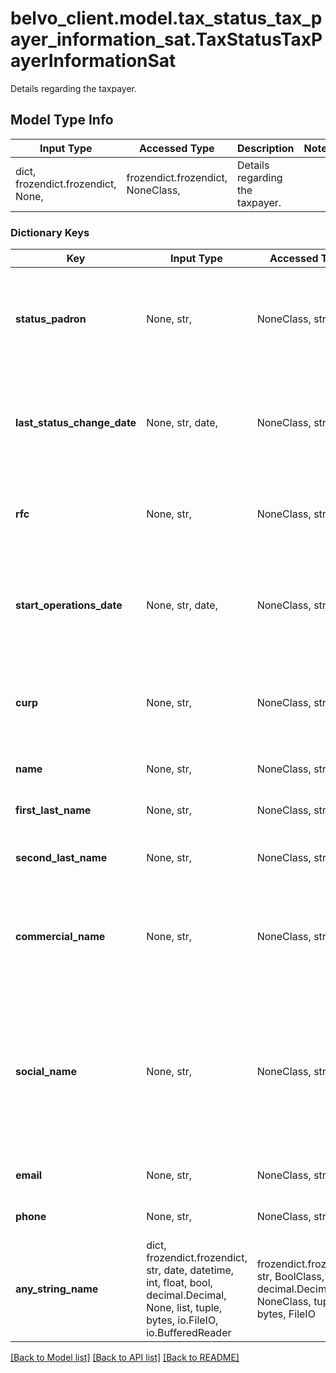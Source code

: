 # belvo_client.model.tax_status_tax_payer_information_sat.TaxStatusTaxPayerInformationSat

Details regarding the taxpayer.

## Model Type Info
Input Type | Accessed Type | Description | Notes
------------ | ------------- | ------------- | -------------
dict, frozendict.frozendict, None,  | frozendict.frozendict, NoneClass,  | Details regarding the taxpayer. | 

### Dictionary Keys
Key | Input Type | Accessed Type | Description | Notes
------------ | ------------- | ------------- | ------------- | -------------
**status_padron** | None, str,  | NoneClass, str,  | Status of the taxpayer in the Federal Register of Taxpayers (RFC). Can be &#x60;ACTIVO&#x60; or &#x60;INACTIVO&#x60;. | 
**last_status_change_date** | None, str, date,  | NoneClass, str,  | Date when &#x60;status_padron&#x60; was most recently updated.  | value must conform to RFC-3339 full-date YYYY-MM-DD
**rfc** | None, str,  | NoneClass, str,  | The tax payers&#x27;s identification number (For Mexico, this is the RFC).  | 
**start_operations_date** | None, str, date,  | NoneClass, str,  | Date when the tax payer commenced taxable commercial activities.  | value must conform to RFC-3339 full-date YYYY-MM-DD
**curp** | None, str,  | NoneClass, str,  | The tax payers&#x27;s *Clave Única de Registro de Población* (CURP) number.  | [optional] 
**name** | None, str,  | NoneClass, str,  | The tax payers&#x27;s first name. | [optional] 
**first_last_name** | None, str,  | NoneClass, str,  | The tax payers&#x27;s first last name. | [optional] 
**second_last_name** | None, str,  | NoneClass, str,  | The tax payers&#x27;s second last name. | [optional] 
**commercial_name** | None, str,  | NoneClass, str,  | The name of the business designated for consumers and the general public.  **Note**: Only applicable for businesses.  | [optional] 
**social_name** | None, str,  | NoneClass, str,  | The unique and exclusive name within the national territory that companies receive for legal or administrative purposes. **Note**: Only applicable for businesses. | [optional] 
**email** | None, str,  | NoneClass, str,  | Contact email address for the tax payer. | [optional] 
**phone** | None, str,  | NoneClass, str,  | Contact phone number for the tax payer. | [optional] 
**any_string_name** | dict, frozendict.frozendict, str, date, datetime, int, float, bool, decimal.Decimal, None, list, tuple, bytes, io.FileIO, io.BufferedReader | frozendict.frozendict, str, BoolClass, decimal.Decimal, NoneClass, tuple, bytes, FileIO | any string name can be used but the value must be the correct type | [optional]

[[Back to Model list]](../../README.md#documentation-for-models) [[Back to API list]](../../README.md#documentation-for-api-endpoints) [[Back to README]](../../README.md)

